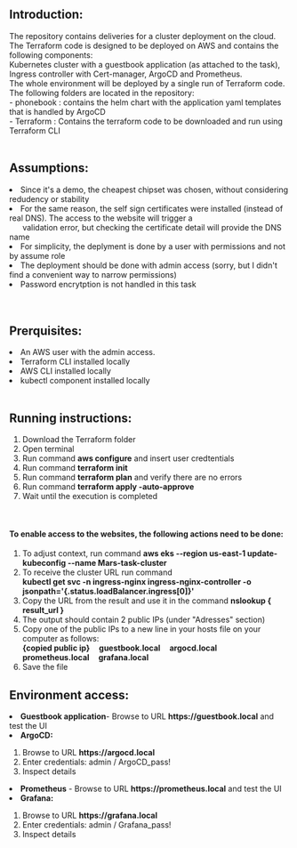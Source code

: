 <h2>Introduction:</h2>
The repository contains deliveries for a cluster deployment on the cloud. <br/>
The Terraform code is designed to be deployed on AWS and contains the following components:<br/>
Kubernetes cluster with a guestbook application (as attached to the task), Ingress controller with Cert-manager, ArgoCD and Prometheus.<br/>
The whole environment will be deployed by a single run of Terraform code.<br/>
The following folders are located in the repository:<br/>
- phonebook : contains the helm chart with the application yaml templates that is handled by ArgoCD<br/>
- Terraform : Contains the terraform code to be downloaded and run using Terraform CLI<br/>

 <br/>
<h2>Assumptions:</h2>
<li>Since it's a demo, the cheapest chipset was chosen, without considering redudency or stability</li>
<li>For the same reason, the self sign certificates were installed (instead of real DNS). The access to the website will trigger a <br/>&nbsp;&nbsp;&nbsp&nbsp;&nbsp;&nbspvalidation error, 
	but checking the certificate detail will provide the DNS name</li>
<li>For simplicity, the deplyment is done by a user with permissions and not by assume role</li>
<li>The deployment should be done with admin access (sorry, but I didn't find a convenient way to narrow permissions)</li>
<li>Password encrytption is not handled in this task</li>
<br/>
<br/>
<h2>Prerquisites:</h2>
<li>An AWS user with the admin access.</li>
<li>Terraform CLI installed locally</li>
<li>AWS CLI installed locally</li>
<li>kubectl component installed locally</li>

<br/>
<h2>Running instructions:</h2>
<ol>
<li>Download the Terraform folder</li>
<li>Open terminal</li>
<li>Run command <b>aws configure</b>  and insert user credtentials</li>
<li>Run command <b> terraform init</b> </li>
<li>Run command <b> terraform plan</b> and verify there are no errors</li>
<li>Run command <b> terraform apply -auto-approve </b></li>
<li>Wait until the execution is completed</li>
</ol>
<br/>
 <h4>To enable access to the websites, the following actions need to be done:</h4>
 <ol>
 <li>To adjust context, run command <b> aws eks --region us-east-1 update-kubeconfig --name Mars-task-cluster </b></li>
 <li>To receive the cluster URL run command</li>
	 <b> kubectl get svc -n ingress-nginx ingress-nginx-controller -o jsonpath='{.status.loadBalancer.ingress[0]}' </b>
 <li>Copy the URL from the result and use it in the command  <b>nslookup { result_url }</b></li>
 <li>The output should contain 2 public IPs (under "Adresses" section)</li>
 <li>Copy one of the public IPs to a new line in your hosts file on your computer as follows:</li>
   <b> {copied public ip} &nbsp;&nbsp;&nbsp   guestbook.local &nbsp;&nbsp;&nbsp argocd.local  &nbsp;&nbsp;&nbsp prometheus.local  &nbsp;&nbsp;&nbsp  grafana.local </b>
 <li>Save the file</li>
</ol>


<h2>Environment access:</h2>
<li><b>Guestbook application</b>- Browse to URL <b>https://guestbook.local</b> and test the UI</li>
<li><b>ArgoCD:</b> </li>
<ol>
<li>Browse to URL <b>https://argocd.local</b></li>
<li>Enter credentials: admin / ArgoCD_pass!</li>
<li>Inspect details</li>
</ol>
<li><b>Prometheus</b> - Browse to URL <b>https://prometheus.local</b> and test the UI</li>

<li><b>Grafana:</b></li>
<ol>
<li>Browse to URL <b>https://grafana.local</b></li>
<li>Enter credentials: admin / Grafana_pass!</li>
<li>Inspect details </li>
</ol>
